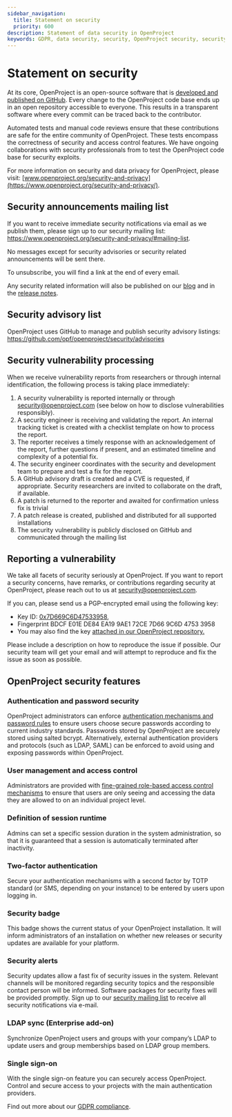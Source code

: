 ```yaml
---
sidebar_navigation:
  title: Statement on security
  priority: 600
description: Statement of data security in OpenProject
keywords: GDPR, data security, security, OpenProject security, security alerts, single sign-on, password security, mailing list
---
```


# Statement on security

At its core, OpenProject is an open-source software that is [developed and published on GitHub](https://github.com/opf/openproject). Every change to the OpenProject code base ends up in an open repository accessible to everyone. This results in a transparent software where every commit can be traced back to the contributor.

Automated tests and manual code reviews ensure that these contributions are safe for the entire community of OpenProject. These tests encompass the correctness of security and access control features. We have ongoing collaborations with security professionals from to test the OpenProject code base for security exploits.

For more information on security and data privacy for OpenProject, please visit: [www.openproject.org/security-and-privacy](https://www.openproject.org/security-and-privacy/).



## Security announcements mailing list

If you want to receive immediate security notifications via email as we publish them, please sign up to our security mailing list: https://www.openproject.org/security-and-privacy/#mailing-list.

No messages except for security advisories or security related announcements will be sent there.

To unsubscribe, you will find a link at the end of every email.

Any security related information will also be published on our [blog](https://www.openproject.org/blog/) and in the [release notes](../../release-notes/).



## Security advisory list

OpenProject uses GitHub to manage and publish security advisory listings: https://github.com/opf/openproject/security/advisories



## Security vulnerability processing

When we receive vulnerability reports from researchers or through internal identification, the following process is taking place immediately:

1. A security vulnerability is reported internally or through security@openproject.com (see below on how to disclose vulnerabilities responsibly).
2. A security engineer is receiving and validating the report. An internal tracking ticket is created with a checklist template on how to process the report.
3. The reporter receives a timely response with an acknowledgement of the report, further questions if present, and an estimated timeline and complexity of a potential fix.
4. The security engineer coordinates with the security and development team to prepare and test a fix for the report.
5. A GitHub advisory draft is created and a CVE is requested, if appropriate. Security researchers are invited to collaborate on the draft, if available.
6. A patch is returned to the reporter and awaited for confirmation unless fix is trivial
7. A patch release is created, published and distributed for all supported installations
8. The security vulnerability is publicly disclosed on GitHub and communicated through the mailing list



## Reporting a vulnerability

We take all facets of security seriously at OpenProject. If you want to report a security concerns, have remarks, or contributions regarding security at OpenProject, please reach out to us at [security@openproject.com](mailto:security@openproject.com).

If you can, please send us a PGP-encrypted email using the following key:

- Key ID: [0x7D669C6D47533958](https://keys.openpgp.org/vks/v1/by-fingerprint/BDCFE01EDE84EA199AE172CE7D669C6D47533958),
- Fingerprint BDCF E01E DE84 EA19 9AE1 72CE 7D66 9C6D 4753 3958
- You may also find the key [attached in our OpenProject repository.](https://www.openproject.org/docs/security-and-privacy/statement-on-security/security-at-openproject.com.asc)

Please include a description on how to reproduce the issue if possible. Our security team will get your email and will attempt to reproduce and fix the issue as soon as possible.

## OpenProject security features

### Authentication and password security

OpenProject administrators can enforce [authentication mechanisms and password rules]() to ensure users choose secure passwords according to current industry standards. Passwords stored by OpenProject are securely stored using salted bcrypt. Alternatively, external authentication providers and protocols (such as LDAP, SAML) can be enforced to avoid using and exposing passwords within OpenProject.

### User management and access control

Administrators are provided with [fine-grained role-based access control mechanisms]() to ensure that users are only seeing and accessing the data they are allowed to on an individual project level.

### Definition of session runtime

Admins can set a specific session duration in the system administration, so that it is guaranteed that a session is automatically terminated after inactivity.

### Two-factor authentication

Secure your authentication mechanisms with a second factor by TOTP standard (or SMS, depending on your instance) to be entered by users upon logging in.

### Security badge

This badge shows the current status of your OpenProject installation. It will inform administrators of an installation on whether new releases or security updates are available for your platform.

### Security alerts

Security updates allow a fast fix of security issues in the system. Relevant channels will be monitored regarding security topics and the responsible contact person will be informed. Software packages for security fixes will be provided promptly. Sign up to our [security mailing list](#security-announcements-mailing-list) to receive all security notifications via e-mail.

### LDAP sync (Enterprise add-on)

Synchronize OpenProject users and groups with your company’s LDAP to update users and group memberships based on LDAP group members.

### Single sign-on

With the single sign-on feature you can securely access OpenProject. Control and secure access to your projects with the main authentication providers.



Find out more about our [GDPR compliance](../../enterprise-guide/enterprise-cloud-guide/gdpr-compliance/).
